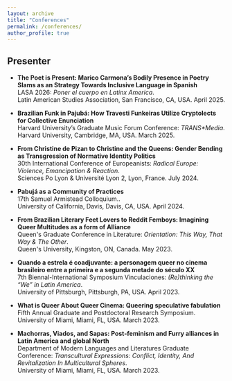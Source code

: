 ```yaml
---
layout: archive
title: "Conferences"
permalink: /conferences/
author_profile: true
---
```


## Presenter

- **The Poet is Present: Marico Carmona’s Bodily Presence in Poetry Slams as an Strategy Towards Inclusive Language in Spanish**  
  LASA 2026: *Poner el cuerpo en Latinx America*.  
  Latin American Studies Association, San Francisco, CA, USA. April 2025.

- **Brazilian Funk in Pajubá: How Travesti Funkeiras Utilize Cryptolects for Collective Enunciation**  
  Harvard University’s Graduate Music Forum Conference: *TRANS\*Media*.  
  Harvard University, Cambridge, MA, USA. March 2025.

- **From Christine de Pizan to Christine and the Queens: Gender Bending as Transgression of Normative Identity Politics**  
  30th International Conference of Europeanists: *Radical Europe: Violence, Emancipation & Reaction*.  
  Sciences Po Lyon & Université Lyon 2, Lyon, France. July 2024.

- **Pabujá as a Community of Practices**  
  17th Samuel Armistead Colloquium..  
  University of California, Davis, Davis, CA, USA. April 2024.

- **From Brazilian Literary Feet Lovers to Reddit Femboys: Imagining Queer Multitudes as a form of Alliance**  
  Queen's Graduate Conference in Literature: *Orientation: This Way, That Way & The Other*.  
  Queen's University, Kingston, ON, Canada. May 2023.

- **Quando a estrela é coadjuvante: a personagem queer no cinema brasileiro entre a primeira e a segunda metade do século XX**  
  7th Biennal-International Symposium Vinculaciones: *(Re)thinking the “We” in Latin America*.  
  University of Pittsburgh, Pittsburgh, PA, USA. April 2023.

- **What is Queer About Queer Cinema: Queering speculative fabulation**  
  Fifth Annual Graduate and Postdoctoral Research Symposium.  
  University of Miami, Miami, FL, USA. March 2023.

- **Machorras, Viados, and Sapas: Post-feminism and Furry alliances in Latin America and global North**  
  Department of Modern Languages and Literatures Graduate Conference: *Transcultural Expressions: Conflict, Identity, And Revitalization In Multicultural Spheres*.  
  University of Miami, Miami, FL, USA. March 2023.